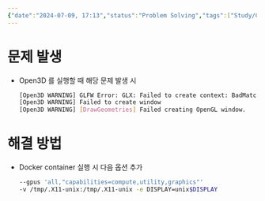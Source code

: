 ```yaml
---
{"date":"2024-07-09, 17:13","status":"Problem Solving","tags":["Study/Coding/solution"],"aliases":null,"keywords":null,"related notes":null,"reference":null,"author":null,"url":null,"dg-publish":true,"permalink":"/1-area/11-study/111-coding/error-fix/open3-d-warning-glfw-error/","dgPassFrontmatter":true}
---
```


# 문제 발생
- Open3D 를 실행할 때 해당 문제 발생 시
	```bash
	[Open3D WARNING] GLFW Error: GLX: Failed to create context: BadMatch (invalid parameter attributes)
	[Open3D WARNING] Failed to create window
	[Open3D WARNING] [DrawGeometries] Failed creating OpenGL window.
	```

# 해결 방법
- Docker container 실행 시 다음 옵션 추가
	```bash
	--gpus 'all,"capabilities=compute,utility,graphics"'
	-v /tmp/.X11-unix:/tmp/.X11-unix -e DISPLAY=unix$DISPLAY
	```

